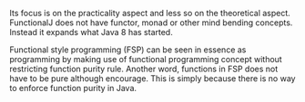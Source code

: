 
Its focus is on the practicality aspect and less so on the theoretical aspect.
FunctionalJ does not have functor, monad or other mind bending concepts.
Instead it expands what Java 8 has started.

Functional style programming (FSP) can be seen in essence as programming by making use of functional programming concept without restricting function purity rule.
Another word, functions in FSP does not have to be pure although encourage.
This is simply because there is no way to enforce function purity in Java.
